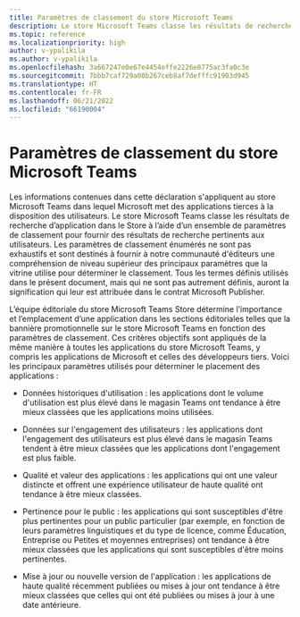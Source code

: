 ```yaml
---
title: Paramètres de classement du store Microsoft Teams
description: Le store Microsoft Teams classe les résultats de recherche d’application dans le Store à l’aide d’un ensemble de paramètres de classement pour fournir des résultats de recherche pertinents aux utilisateurs.
ms.topic: reference
ms.localizationpriority: high
author: v-ypalikila
ms.author: v-ypalikila
ms.openlocfilehash: 3a667247e0e67e4454effe2226e8775ac3fa0c3e
ms.sourcegitcommit: 7bbb7caf729a00b267ceb8af7defffc91903d945
ms.translationtype: HT
ms.contentlocale: fr-FR
ms.lasthandoff: 06/21/2022
ms.locfileid: "66190004"
---
```

# <a name="microsoft-teams-store-ranking-parameters"></a>Paramètres de classement du store Microsoft Teams

Les informations contenues dans cette déclaration s'appliquent au store Microsoft Teams dans lequel Microsoft met des applications tierces à la disposition des utilisateurs. Le store Microsoft Teams classe les résultats de recherche d’application dans le Store à l’aide d’un ensemble de paramètres de classement pour fournir des résultats de recherche pertinents aux utilisateurs. Les paramètres de classement énumérés ne sont pas exhaustifs et sont destinés à fournir à notre communauté d'éditeurs une compréhension de niveau supérieur des principaux paramètres que la vitrine utilise pour déterminer le classement. Tous les termes définis utilisés dans le présent document, mais qui ne sont pas autrement définis, auront la signification qui leur est attribuée dans le contrat Microsoft Publisher.

L’équipe éditoriale du store Microsoft Teams Store détermine l’importance et l’emplacement d’une application dans les sections éditoriales telles que la bannière promotionnelle sur le store Microsoft Teams en fonction des paramètres de classement. Ces critères objectifs sont appliqués de la même manière à toutes les applications du store Microsoft Teams, y compris les applications de Microsoft et celles des développeurs tiers. Voici les principaux paramètres utilisés pour déterminer le placement des applications :

* Données historiques d'utilisation : les applications dont le volume d'utilisation est plus élevé dans le magasin Teams ont tendance à être mieux classées que les applications moins utilisées.

* Données sur l'engagement des utilisateurs : les applications dont l'engagement des utilisateurs est plus élevé dans le magasin Teams tendent à être mieux classées que les applications dont l'engagement est plus faible.

* Qualité et valeur des applications : les applications qui ont une valeur distincte et offrent une expérience utilisateur de haute qualité ont tendance à être mieux classées.

* Pertinence pour le public : les applications qui sont susceptibles d'être plus pertinentes pour un public particulier (par exemple, en fonction de leurs paramètres linguistiques et du type de licence, comme Éducation, Entreprise ou Petites et moyennes entreprises) ont tendance à être mieux classées que les applications qui sont susceptibles d'être moins pertinentes.

* Mise à jour ou nouvelle version de l'application : les applications de haute qualité récemment publiées ou mises à jour ont tendance à être mieux classées que celles qui ont été publiées ou mises à jour à une date antérieure.
